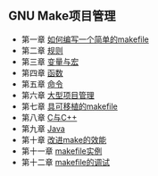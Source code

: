 ## GNU Make项目管理

* 第一章 [如何编写一个简单的makefile](https://github.com/walkerqiao/walkman/blob/master/docs/gnumake/chapter_1.md)
* 第二章 [规则](https://github.com/walkerqiao/walkman/blob/master/docs/gnumake/chapter_2.md)
* 第三章 [变量与宏](https://github.com/walkerqiao/walkman/blob/master/docs/gnumake/chapter_3.md)
* 第四章 [函数](https://github.com/walkerqiao/walkman/blob/master/docs/gnumake/chapter_4.md)
* 第五章 [命令](https://github.com/walkerqiao/walkman/blob/master/docs/gnumake/chapter_5.md)
* 第六章 [大型项目管理](https://github.com/walkerqiao/walkman/blob/master/docs/gnumake/chapter_6.md)
* 第七章 [具可移植的makefile](https://github.com/walkerqiao/walkman/blob/master/docs/gnumake/chapter_7.md)
* 第八章 [C与C++](https://github.com/walkerqiao/walkman/blob/master/docs/gnumake/chapter_8.md)
* 第九章 [Java](https://github.com/walkerqiao/walkman/blob/master/docs/gnumake/chapter_9.md)
* 第十章 [改进make的效能](https://github.com/walkerqiao/walkman/blob/master/docs/gnumake/chapter_10.md)
* 第十一章 [makefile实例](https://github.com/walkerqiao/walkman/blob/master/docs/gnumake/chapter_11.md)
* 第十二章 [makefile的调试](https://github.com/walkerqiao/walkman/blob/master/docs/gnumake/chapter_12.md)
